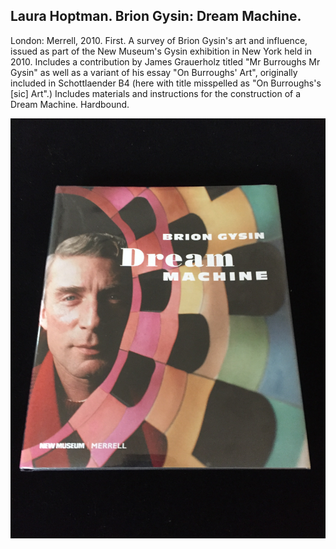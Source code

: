 ## Laura Hoptman. Brion Gysin: Dream Machine.

London: Merrell, 2010. First. A survey of Brion Gysin's art and influence, issued as part of the New Museum's Gysin exhibition in New York held in 2010. Includes a contribution by James Grauerholz titled "Mr Burroughs Mr Gysin" as well as a variant of his essay "On Burroughs' Art", originally included in Schottlaender B4 (here with title misspelled as "On Burroughs's [sic] Art".) Includes materials and instructions for the construction of a Dream Machine. Hardbound. 

![Brion Gysin: Dream Machine](../assets/images/brion-gysin-dream-machine-1.jpg)
